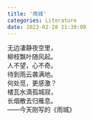 ```yaml
---
title: '雨城'
categories: Literature
date: 2023-02-28 21:39:00
---
```

无边凄静夜空里，</br>柳枝飘叶随风起。</br>人不望，心不奇。</br>待到雨云袭满地。</br>何处觅，更感激？</br>楼瓦水滴孤城寂，</br>长烟散去归雁息。</br>——今天刚写的《雨城》

